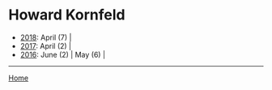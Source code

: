 # Howard Kornfeld

  * [2018](./howard-kornfeld-2018.md): 
      April (7) | 
  * [2017](./howard-kornfeld-2017.md): 
      April (2) | 
  * [2016](./howard-kornfeld-2016.md): 
      June (2) | 
      May (6) | 

----

[Home](../)
